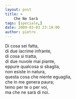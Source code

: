 ```yaml
---
layout: post
title: >
    Che Ne Sarà
tags: [speciale,]
date: 2009-03-03 23:19:00
author: pietro
---
```

Di cosa sei fatta,<br/>di due lacrime infrante,<br/>di cosa si tratta,<br/>di due nuvole mai piante,<br/>eppure qualcosa si sbaglia,<br/>non esiste in natura,<br/>questa cosa che niente eguaglia,<br/>che in me genera paura;<br/>temo per te o per voi,<br/>ma che ne sarà di noi.
